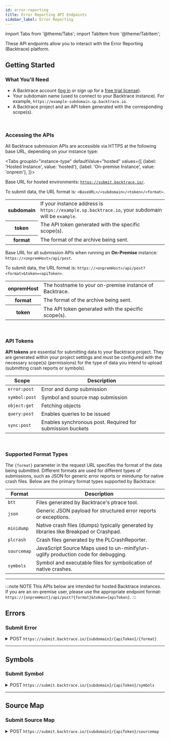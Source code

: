 ```yaml
---
id: error-reporting
title: Error Reporting API Endpoints
sidebar_label: Error Reporting
---
```


import Tabs from '@theme/Tabs';
import TabItem from '@theme/TabItem';

These API endpoints allow you to interact with the Error Reporting (Backtrace) platform.

## Getting Started

### What You'll Need

- A Backtrace account ([log in](https://backtrace.io/login) or sign up for a [free trial license](https://backtrace.io/sign-up)).
- Your subdomain name (used to connect to your Backtrace instance). For example, `https://example-subdomain.sp.backtrace.io`.
- A Backtrace project and an API token generated with the corresponding scope(s).
<br/>

### Accessing the APIs

All Backtrace submission APIs are accessible via HTTPS at the following base URL, depending on your instance type:

<Tabs
groupId="instance-type"
defaultValue="hosted"
values={[
{label: 'Hosted Instance', value: 'hosted'},
{label: 'On-premise Instance', value: 'onprem'},
]}>

<TabItem value="hosted">

Base URL for hosted environments: <code>https://submit.backtrace.io/</code>.

<p>
  To submit data, the URL format is:
  <code>&lt;BaseURL&gt;/&lt;subdomain&gt;/&lt;token&gt;/&lt;format&gt;</code>.
</p>

<table>
  <tr>
    <th>subdomain</th>
    <td>
      If your instance address is <code>https://example.sp.backtrace.io</code>,
      your subdomain will be <code>example</code>.
    </td>
  </tr>
  <tr>
    <th>token</th>
    <td>
      The API token generated with the specific scope(s).
    </td>
  </tr>
  <tr>
    <th>format</th>
    <td>
      The format of the archive being sent.
    </td>
  </tr>
</table>

</TabItem>

<TabItem value="onprem">

Base URL for all submission APIs when running an <strong>On-Premise</strong> instance: <code>https://&lt;onpremHost&gt;/api/post</code>.
<p>
  To submit data, the URL format is:
  <code>https://&lt;onpremHost&gt;/api/post?&lt;format&gt;&amp;token=&lt;apiToken&gt;</code>.
</p>

<table>
  <tr>
    <th>onpremHost</th>
    <td>The hostname to your on-premise instance of Backtrace.</td>
  </tr>
  <tr>
    <th>format</th>
    <td>
      The format of the archive being sent.
    </td>
  </tr>
  <tr>
    <th>token</th>
    <td>
      The API token generated with the specific scope(s).
    </td>
  </tr>
</table>

</TabItem>
</Tabs>
<br/>

### API Tokens

**API tokens** are essential for submitting data to your Backtrace project. They are generated within your project settings and must be configured with the necessary scope(s) (permissions) for the type of data you intend to upload (submitting crash reports or symbols).

<table id="table-tokens">
  <thead>
    <tr>
      <th>Scope</th>
      <th>Description</th>
    </tr>
  </thead>
  <tbody>
    <tr>
      <td>
        <code>error:post</code>
      </td>
      <td>Error and dump submission</td>
    </tr>
    <tr>
      <td>
        <code>symbol:post</code>
      </td>
      <td>Symbol and source map submission</td>
    </tr>
    <tr>
      <td>
        <code>object:get</code>
      </td>
      <td>Fetching objects</td>
    </tr>
    <tr>
      <td>
        <code>query:post</code>
      </td>
      <td>Enables queries to be issued</td>
    </tr>
    <tr>
      <td>
        <code>sync:post</code>
      </td>
      <td>Enables synchronous post. Required for submission buckets</td>
    </tr>
  </tbody>
</table>
<br/>

### Supported Format Types
The <code>&#123;format&#125;</code> parameter in the request URL specifies the format of the data being submitted. Different formats are used for different types of submissions, such as JSON for generic error reports or minidump for native crash files. Below are the primary format types supported by Backtrace:
<table id="table-formats">
  <thead>
    <tr>
      <th>Format</th>
      <th>Description</th>
    </tr>
  </thead>
  <tbody>
    <tr>
      <td>
        <code>btt</code>
      </td>
      <td>Files generated by Backtrace's ptrace tool.</td>
    </tr>
    <tr>
      <td>
        <code>json</code>
      </td>
      <td>Generic JSON payload for structured error reports or exceptions.</td>
    </tr>
    <tr>
      <td>
        <code>minidump</code>
      </td>
      <td>
        Native crash files (dumps) typically generated by libraries like
        Breakpad or Crashpad.
      </td>
    </tr>
    <tr>
      <td>
        <code>plcrash</code>
      </td>
      <td>Crash files generated by the PLCrashReporter.</td>
    </tr>
    <tr>
      <td>
        <code>sourcemap</code>
      </td>
      <td>
        JavaScript Source Maps used to un-minify/un-uglify production code for
        debugging.
      </td>
    </tr>
    <tr>
      <td>
        <code>symbols</code>
      </td>
      <td>Symbol and executable files for symbolication of native crashes.</td>
    </tr>
  </tbody>
</table>

---

<p>
:::note NOTE
This APIs below are intended for hosted Backtrace instances. If you are an on-premise user, please use the appropriate endpoint format: <code>https://&#123;onpremHost&#125;/api/post?&#123;format&#125;&amp;token=&#123;apiToken&#125;</code>.
:::
</p>

## Errors

### Submit Error

<details>
<summary><span className="api post">POST</span> <code>https&#58;&#47;&#47;submit.backtrace.io&#47;&lbrace;subdomain&rbrace;&#47;&lbrace;apiToken&rbrace;&#47;&lbrace;format&rbrace;</code></summary>
<p/>

Submits Error Object to Backtrace. For large files, include the header flag <code>-H "Expect:"</code> to override some default curl behavior, which can cause issues when uploading to Backtrace.

#### Parameters

<table id="table-api">
  <tbody>
    <tr>
      <td><code>subdomain</code></td>
      <td>
        <p><small>| QUERY | REQUIRED | STRING |</small></p>
        <p>Your Backtrace universe name.</p>
      </td>
    </tr>
  </tbody>
  <tbody>
    <tr>
      <td><code>apiToken</code></td>
      <td>
        <p><small>| QUERY | REQUIRED | STRING |</small></p>
        <p>
          API token with the necessary scope(s) generated in your Backtrace
          project settings.
        </p>
      </td>
    </tr>
  </tbody>
  <tbody>
    <tr>
      <td><code>format</code></td>
      <td>
        <p><small>| QUERY | REQUIRED | STRING |</small></p>
        <p>The format of the error object being submitted.</p>
      </td>
    </tr>
  </tbody>
  <tbody>
    <tr>
      <td><code>upload_file</code></td>
      <td>
        <p><small>| BODY | REQUIRED | STRING |</small></p>
        <p>
          The error data file (minidump or core dump) containing the crash
          information.
        </p>
      </td>
    </tr>
  </tbody>
  <tbody>
    <tr>
      <td><code>attachment.&#123;extension&#125;</code></td>
      <td>
        <p><small>| BODY | OPTIONAL | STRING |</small></p>
        <p>
          Attach additional files (logs, etc.) with the error data file. The
          field name is dynamic, consisting of a required prefix and a file
          extension:
        </p>
        <ul>
          <li>
            <strong>Field Name:</strong> Must start with
            <code>attachment.</code> followed by the file extension (
            attachment.log, attachment.json).
          </li>
          <li><strong>Supported Extensions:</strong> JSON, log, and txt.</li>
          <li>
            <strong>Note:</strong> Files with the txt & log extension require
            the type to be set to <code>text/plain</code>.
          </li>
        </ul>
      </td>
    </tr>
  </tbody>
  <tbody>
    <tr>
      <td><code>&#123;attribute&#125;</code></td>
      <td>
        <p><small>| BODY | OPTIONAL | STRING |</small></p>
        <p>
          User-defined key-value metadata to attach to the crash report, where
          <code>&#123;attribute&#125;</code> is the key and the value is the data.
          Example:
        </p>
        <code>-F "version=1.0"</code>
      </td>
    </tr>
  </tbody>
</table>


#### Sample Requests

```jsx title="Sample Request"
curl -v \
-F "upload_file=@example_error.json" \
-F "version=1.0.1" \
-F "platform=Windows" \
-H "Expect:" \
"https://submit.backtrace.io/saucebot/685f2e33a75f0f4623584389...6f34a46a84b3ec64e482b/json"
```

```jsx title="Sample Request w/ Attachments"
curl -v \
-F "upload_file=@example_error.json" \
-F "attachment_test.json=@test.json; type=application/json" \
-F "version=1.0.1" \
-F "platform=Windows" \
-H "Expect: " \
"https://submit.backtrace.io/saucebot/685f2e33a75f0f4623584389...6f34a46a84b3ec64e482b/json"
```

#### Responses

<table id="table-responses">
  <thead>
    <tr>
      <th>Status Code</th>
      <th colspan="2">Description</th>
    </tr>
  </thead>
  <tbody>
    <tr>
      <td><code>200</code></td>
      <td colspan="2">Success</td>
    </tr>
  </tbody>
  <tbody>
    <tr>
      <td><code>400</code></td>
      <td colspan="2">Malformed Request</td>
    </tr>
  </tbody>
  <tbody>
    <tr>
      <td><code>403</code></td>
      <td colspan="2">Invalid Token</td>
    </tr>
  </tbody>
  <tbody>
    <tr>
      <td><code>503</code></td>
      <td colspan="2">Invalid Subdomain or Missing Format</td>
    </tr>
  </tbody>
</table>

#### Sample Response

A successful response contains an <code>_rxid</code>, which is the unique identifier for the received error object.

```jsx title="Sample Response"
{"response":"ok","_rxid":"01000000-7e23-7a1e-0000-000000000000"}
```

</details>

---

## Symbols

### Submit Symbol

<details>
<summary><span className="api post">POST</span> <code>https&#58;&#47;&#47;submit.backtrace.io&#47;&lbrace;subdomain&rbrace;&#47;&lbrace;apiToken&rbrace;&#47;symbols</code></summary>

<p/>

Submits debug symbol files to Backtrace. The symbol archive must contain both the executable and symbol files for proper symbolication. Any archive format supported by libarchive 3.2.3 is supported, such as <code>.tar</code>, <code>.tar.gz</code>, <code>.zip</code>. Archives should be pre-compressed and should not exceed 10GB in size, where possible.

#### Parameters

<table id="table-api">
  <tbody>
    <tr>
      <td><code>subdomain</code></td>
      <td>
        <p><small>| QUERY | REQUIRED | STRING |</small></p>
        <p>Your Backtrace universe name.</p>
      </td>
    </tr>
  </tbody>
  <tbody>
    <tr>
      <td><code>apiToken</code></td>
      <td>
        <p><small>| QUERY | REQUIRED | STRING |</small></p>
        <p>
          API token with the necessary scope(s) generated in your Backtrace
          project settings.
        </p>
      </td>
    </tr>
  </tbody>
  <tbody>
    <tr>
      <td><code>upload_file</code></td>
      <td>
        <p><small>| BODY | REQUIRED | STRING |</small></p>
        <p>
          The archive file (compressed ZIP) containing the symbol and
          binary files for symbolication.
        </p>
      </td>
    </tr>
  </tbody>
  <tbody>
    <tr>
      <td><code>&#123;tag&#125;</code></td>
      <td>
        <p><small>| BODY | OPTIONAL | STRING |</small></p>
        <p>
          User-defined key-value tags to attach to the symbols, where
          <code>&#123;tag&#125;</code> is the tag key and the value is the tag data.
          Example:
        </p>
        <code>-F "tag=test"</code>
      </td>
    </tr>
  </tbody>
</table>

#### Sample Request

```jsx title="Sample Request"
curl -v \
-F "upload_file=@symbols.zip" \
-F "tag=test" \
-H "Expect:" \
"https://submit.backtrace.io/saucebot/685f2e33a75f0f4623584389...6f34a46a84b3ec64e482b/symbols"
```

#### Responses

<table id="table-responses">
  <thead>
    <tr>
      <th>Status Code</th>
      <th colspan="2">Description</th>
    </tr>
  </thead>
  <tbody>
    <tr>
      <td><code>200</code></td>
      <td colspan="2">Success</td>
    </tr>
  </tbody>
  <tbody>
    <tr>
      <td><code>400</code></td>
      <td colspan="2">Malformed Request</td>
    </tr>
  </tbody>
  <tbody>
    <tr>
      <td><code>403</code></td>
      <td colspan="2">Invalid Token</td>
    </tr>
  </tbody>
  <tbody>
    <tr>
      <td><code>503</code></td>
      <td colspan="2">Invalid Subdomain or Missing Format</td>
    </tr>
  </tbody>
</table>

#### Sample Response

A successful response contains an <code>_rxid</code>, which is the unique identifier for the received object.

```jsx title="Sample Response"
{"response":"ok","_rxid":"01000000-7e23-7a1e-0000-000000000000"}
```

</details>

---

## Source Map

### Submit Source Map

<details>
<summary><span className="api post">POST</span> <code>https&#58;&#47;&#47;submit.backtrace.io&#47;&lbrace;subdomain&rbrace;&#47;&lbrace;apiToken&rbrace;&#47;sourcemap</code></summary>

<p/>

Upload source maps to symbolicate ES6/JavaScript errors.

#### Parameters

<table id="table-api">
  <tbody>
    <tr>
      <td><code>subdomain</code></td>
      <td>
        <p><small>| QUERY | REQUIRED | STRING |</small></p>
        <p>Your Backtrace universe name.</p>
      </td>
    </tr>
  </tbody>
  <tbody>
    <tr>
      <td><code>apiToken</code></td>
      <td>
        <p><small>| QUERY | REQUIRED | STRING |</small></p>
        <p>
          API token with the necessary scope(s) generated in your Backtrace
          project settings.
        </p>
      </td>
    </tr>
  </tbody>
  <tbody>
    <tr>
      <td><code>upload_file</code></td>
      <td>
        <p><small>| BODY | REQUIRED | STRING |</small></p>
        <p>
          The source map file or compressed archive containing debugging
          information.
        </p>
      </td>
    </tr>
  </tbody>
  <tbody>
    <tr>
      <td><code>&#123;tag&#125;</code></td>
      <td>
        <p><small>| BODY | OPTIONAL | STRING |</small></p>
        <p>
          User-defined key-value tags to attach to the source maps, where
          <code>&#123;tag&#125;</code> is the tag key and the value is the tag data.
          Example:
        </p>
        <code>-F "tag=test"</code>
      </td>
    </tr>
  </tbody>
</table>

#### Sample Request

```jsx title="Sample Request"
curl -v \
-F "upload_file=@test.js.map" \
-F "tag=test" \
-H "Expect:" \
"https://submit.backtrace.io/saucebot/685f2e33a75f0f4623584389...6f34a46a84b3ec64e482b/sourcemap"
```

#### Responses

<table id="table-responses">
  <thead>
    <tr>
      <th>Status Code</th>
      <th colspan="2">Description</th>
    </tr>
  </thead>
  <tbody>
    <tr>
      <td><code>200</code></td>
      <td colspan="2">Success</td>
    </tr>
  </tbody>
  <tbody>
    <tr>
      <td><code>400</code></td>
      <td colspan="2">Malformed Request</td>
    </tr>
  </tbody>
  <tbody>
    <tr>
      <td><code>403</code></td>
      <td colspan="2">Invalid Token</td>
    </tr>
  </tbody>
  <tbody>
    <tr>
      <td><code>503</code></td>
      <td colspan="2">Invalid Subdomain or Missing Format</td>
    </tr>
  </tbody>
</table>

#### Sample Response

A successful response contains an <code>_rxid</code>, which is the unique identifier for the received object.

```jsx title="Sample Response"
{"response":"ok","_rxid":"01000000-7e23-7a1e-0000-000000000000"}
```

</details>
